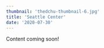 ```yaml
---
thumbnail: 'thedchu-thumbnail-6.jpg'
title: 'Seattle Center'
date: '2020-07-30'
---
```


Content coming soon!
